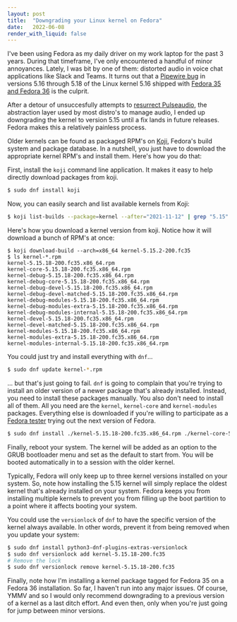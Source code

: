 ```yaml
---
layout: post
title:  "Downgrading your Linux kernel on Fedora"
date:   2022-06-08
render_with_liquid: false
---
```

I've been using Fedora as my daily driver on my work laptop for the past 3 years. During
that timeframe, I've only encountered a handful of minor annoyances. Lately, I was bit by
one of them: distorted audio in voice chat applications like Slack and Teams. It turns out
that a [Pipewire bug](https://bugzilla.kernel.org/show_bug.cgi?id=215576) in versions 5.16
through 5.18 of the Linux kernel 5.16 shipped with [Fedora 35 and Fedora 36](https://gitlab.freedesktop.org/pipewire/pipewire/-/issues/2019) is the culprit.

After a detour of unsuccesfully attempts to [resurrect Pulseaudio](https://fedoraproject.org/wiki/Changes/DefaultPipeWire), the abstraction layer used by most distro's to manage audio, I ended up
downgrading the kernel to version 5.15 until a fix lands in future releases. Fedora makes this
a relatively painless process.

Older kernels can be found as packaged RPM's on [Koji](https://koji.fedoraproject.org/koji/packageinfo?packageID=8), Fedora's build system and package database. In a nutshell, you just have to download the
appropriate kernel RPM's and install them. Here's how you do that:

First, install the `koji` command line application. It makes it easy to help directly download
packages from koji.

```bash
$ sudo dnf install koji
```

Now, you can easily search and list available kernels from Koji:

```bash
$ koji list-builds --package=kernel --after="2021-11-12" | grep "5.15"
```

Here's how you download a kernel version from koji. Notice how it will download a bunch of
RPM's at once:

```
$ koji download-build --arch=x86_64 kernel-5.15.2-200.fc35
$ ls kernel-*.rpm
kernel-5.15.18-200.fc35.x86_64.rpm
kernel-core-5.15.18-200.fc35.x86_64.rpm
kernel-debug-5.15.18-200.fc35.x86_64.rpm
kernel-debug-core-5.15.18-200.fc35.x86_64.rpm
kernel-debug-devel-5.15.18-200.fc35.x86_64.rpm
kernel-debug-devel-matched-5.15.18-200.fc35.x86_64.rpm
kernel-debug-modules-5.15.18-200.fc35.x86_64.rpm
kernel-debug-modules-extra-5.15.18-200.fc35.x86_64.rpm
kernel-debug-modules-internal-5.15.18-200.fc35.x86_64.rpm
kernel-devel-5.15.18-200.fc35.x86_64.rpm
kernel-devel-matched-5.15.18-200.fc35.x86_64.rpm
kernel-modules-5.15.18-200.fc35.x86_64.rpm
kernel-modules-extra-5.15.18-200.fc35.x86_64.rpm
kernel-modules-internal-5.15.18-200.fc35.x86_64.rpm
```

You could just try and install everything with `dnf`...

```bash
$ sudo dnf update kernel-*.rpm
```

... but that's just going to fail. `dnf` is going to complain that you're trying
to install an older version of a newer package that's already installed. Instead,
you need to install these packages manually. You also don't need to install all of
them. All you need are the `kernel`, `kernel-core` and `kernel-modules` packages.
Everything else is downloaded if you're willing to participate as a [Fedora tester](https://fedoraproject.org/wiki/Test_Day:2021-11-14_Kernel_5.15_Test_Week) trying out
the next version of Fedora.

```bash
$ sudo dnf install ./kernel-5.15.18-200.fc35.x86_64.rpm ./kernel-core-5.15.18-200.fc35.x86_64.rpm ./kernel-modules-5.15.18-200.fc35.x86_64.rpm
```

Finally, reboot your system. The kernel will be added as an option to the GRUB bootloader
menu and set as the default to start from. You will be booted automatically in to a session
with the older kernel.

Typically, Fedora will only keep up to three kernel versions installed on your system. So,
note how installing the 5.15 kernel will simply replace the oldest kernel that's already
installed on your system. Fedora keeps you from installing multiple kernels to prevent you
from filling up the boot partition to a point where it affects booting your system.

You could use the `versionlock` of `dnf` to have the specific version of the kernel
always available. In other words, prevent it from being removed when you update your system:

```bash
$ sudo dnf install python3-dnf-plugins-extras-versionlock
$ sudo dnf versionlock add kernel-5.15.18-200.fc35
# Remove the lock
$ sudo dnf versionlock remove kernel-5.15.18-200.fc35
```

Finally, note how I'm installing a kernel package tagged for Fedora 35 on a Fedora 36
installation. So far, I haven't run into any major issues. Of course, YMMV and so I would
only recommend downgrading to a previous version of a kernel as a last ditch effort. And even
then, only when you're just going for jump between minor versions.